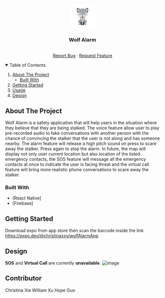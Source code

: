 <!-- PROJECT LOGO -->
<br />
<p align="center">
  <a href="https://github.com/xxychristina/wolfAlarm">
    <img src="assets/logo.png" alt="Logo" width="80" height="80">
  </a>

  <h3 align="center">Wolf Alarm</h3>

  <p align="center">
    <br />
    <a href="https://github.com/xxychristina/wolfAlarm/issues">Report Bug</a>
    ·
    <a href="https://github.com/xxychristina/wolfAlarm/issues">Request Feature</a>
  </p>
</p>



<!-- TABLE OF CONTENTS -->
<details open="open">
  <summary>Table of Contents</summary>
  <ol>
    <li>
      <a href="#about-the-project">About The Project</a>
      <ul>
        <li><a href="#built-with">Built With</a></li>
      </ul>
    </li>
    <li>
      <a href="#getting-started">Getting Started</a>
    </li>
    <li><a href="#usage">Usage</a></li>
    <li><a href="#design">Design</a></li>
  </ol>
</details>

<!-- ABOUT THE PROJECT -->
## About The Project

Wolf Alarm is a safety application that will help users in the situation where they believe that they are being stalked. The voice feature allow user to play pre-recorded audio to fake conversations with another person with the chance of convincing the stalker that the user is not along and has someone nearby. The alarm feature will release a high pitch sound on press to scare away the stalker. Press again to stop the alarm. In future, the map will display not only user current location but also location of the listed emergency contacts, the SOS feature will message all the emergency contacts at once to indicate the user is facing threat and the virtual call feature will bring more realistic phone conversations to scare away the stalker. 

### Built With

* [React Native]
* [Firebase]

<!-- GETTING STARTED -->
## Getting Started

Download expo from app store then scan the barcode inside the link https://expo.dev/@christinaxxy/wolfAlarmApp

<!-- USAGE EXAMPLES -->
## Design
**SOS** and **Virtual Call** are currently **unavailable**.
![image](https://user-images.githubusercontent.com/31809873/132990029-9dc288ab-d256-49c4-b478-af9ccef9c597.png)

## Contributor
Christina Xie
William Xu
Hope Guo
